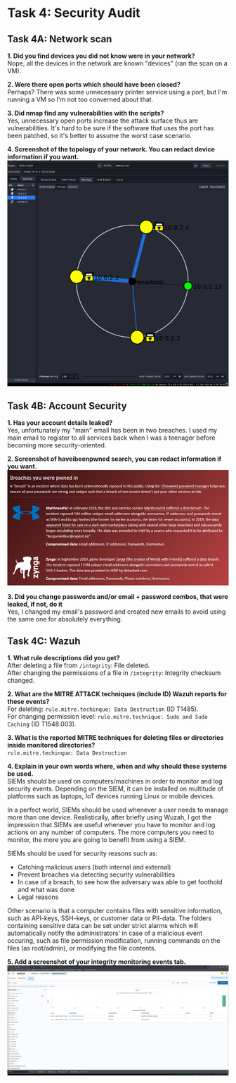 # Task 4: Security Audit

## Task 4A: Network scan
**1. Did you find devices you did not know were in your network?**  
Nope, all the devices in the network are known "devices" (ran the scan on a VM).

**2. Were there open ports which should have been closed?**  
Perhaps? There was some unnecessary printer service using a port, but I'm running a VM so I'm not too converned about that.

**3. Did nmap find any vulnerabilities with the scripts?**  
Yes, unnecessary open ports increase the attack surface thus are vulnerabilities. It's hard to be sure if the software that uses the port has been patched, so it's better to assume the worst case scenario.

**4. Screenshot of the topology of your network. You can redact device information if you want.**
![4A](images/4A.png)

## Task 4B: Account Security

**1. Has your account details leaked?**  
Yes, unfortunately my "main" email has been in two breaches. I used my main email to register to all services back when I was a teenager before becoming more security-oriented.

**2. Screenshot of haveibeenpwned search, you can redact information if you want.** 
![4B](images/4B.png)

**3. Did you change passwords and/or email + password combos, that were leaked, if not, do it**  
Yes, I changed my email's password and created new emails to avoid using the same one for absolutely everything.

## Task 4C: Wazuh

**1. What rule descriptions did you get?**  
After deleting a file from `/integrity`: File deleted.  
After changing the permissions of a file in `/integrity`: Integrity checksum changed.


**2. What are the MITRE ATT&CK techniques (include ID) Wazuh reports for these events?**  
For deleting: `rule.mitre.techinque: Data Destruction` (ID T1485).  
For changing permission level: `rule.mitre.technique: Sudo and Sudo Caching` (ID T1548.003).

**3. What is the reported MITRE techniques for deleting files or directories inside monitored directories?**  
`rule.mitre.techinque: Data Destruction`

**4. Explain in your own words where, when and why should these systems be used.**  
SIEMs should be used on computers/machines in order to monitor and log security events. Depending on the SIEM, it can be installed on multitude of platforms such as laptops, IoT devices running Linux or mobile devices.

In a perfect world, SIEMs should be used whenever a user needs to manage more than one device. Realistically, after briefly using Wuzah, I got the impression that SIEMs are useful whenever you have to monitor and log actions on any number of computers. The more computers you need to monitor, the more you are going to benefit from using a SIEM.

SIEMs should be used for security reasons such as: 
- Catching malicious users (both internal and external)
- Prevent breaches via detecting security vulnerabilities
- In case of a breach, to see how the adversary was able to get foothold and what was done
- Legal reasons  

Other scenario is that a computer contains files with sensitive information, such as API-keys, SSH-keys, or customer data or PII-data. The folders containing sensitive data can be set under strict alarms which will automatically notify the administrators' in case of a malicious event occuring, such as file permission modification, running commands on the files (as root/admin), or modifying the file contents.

**5. Add a screenshot of your integrity monitoring events tab.**  
![4C](images/4C.png)